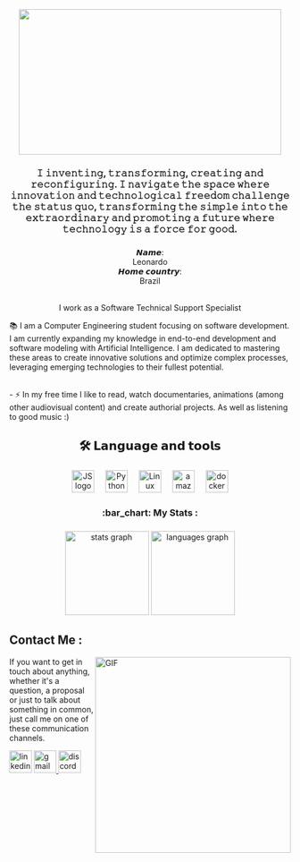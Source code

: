 <div align="center">
  <img height="260" width=470" src="https://media.giphy.com/media/3o6vY6L5NNr67HQW7S/giphy.gif"/>
</div>



<div align="center">

</div>


<h3 align="center">𝙸 𝚒𝚗𝚟𝚎𝚗𝚝𝚒𝚗𝚐, 𝚝𝚛𝚊𝚗𝚜𝚏𝚘𝚛𝚖𝚒𝚗𝚐, 𝚌𝚛𝚎𝚊𝚝𝚒𝚗𝚐 𝚊𝚗𝚍 𝚛𝚎𝚌𝚘𝚗𝚏𝚒𝚐𝚞𝚛𝚒𝚗𝚐. 𝙸 𝚗𝚊𝚟𝚒𝚐𝚊𝚝𝚎 𝚝𝚑𝚎 𝚜𝚙𝚊𝚌𝚎 𝚠𝚑𝚎𝚛𝚎 𝚒𝚗𝚗𝚘𝚟𝚊𝚝𝚒𝚘𝚗 𝚊𝚗𝚍 𝚝𝚎𝚌𝚑𝚗𝚘𝚕𝚘𝚐𝚒𝚌𝚊𝚕 𝚏𝚛𝚎𝚎𝚍𝚘𝚖 𝚌𝚑𝚊𝚕𝚕𝚎𝚗𝚐𝚎 𝚝𝚑𝚎 𝚜𝚝𝚊𝚝𝚞𝚜 𝚚𝚞𝚘, 𝚝𝚛𝚊𝚗𝚜𝚏𝚘𝚛𝚖𝚒𝚗𝚐 𝚝𝚑𝚎 𝚜𝚒𝚖𝚙𝚕𝚎 𝚒𝚗𝚝𝚘 𝚝𝚑𝚎 𝚎𝚡𝚝𝚛𝚊𝚘𝚛𝚍𝚒𝚗𝚊𝚛𝚢 𝚊𝚗𝚍 𝚙𝚛𝚘𝚖𝚘𝚝𝚒𝚗𝚐 𝚊 𝚏𝚞𝚝𝚞𝚛𝚎 𝚠𝚑𝚎𝚛𝚎 𝚝𝚎𝚌𝚑𝚗𝚘𝚕𝚘𝚐𝚢 𝚒𝚜 𝚊 𝚏𝚘𝚛𝚌𝚎 𝚏𝚘𝚛 𝚐𝚘𝚘𝚍.</h3>

###
    
  <div align="center">
  
</div>
  

<div align="center">
    <div>𝙉𝙖𝙢𝙚:</div>
    <div>Leonardo</div
    <br>
    <div>𝙃𝙤𝙢𝙚 𝙘𝙤𝙪𝙣𝙩𝙧𝙮:</div>
    <div>Brazil</div>
  <br>
</div>

<p align="center"> I work as a Software Technical Support Specialist <br>
<p>📚 I am a Computer Engineering student focusing on software development. I am currently expanding my knowledge in end-to-end development and software modeling with Artificial Intelligence. I am dedicated to mastering these areas to create innovative solutions and optimize complex processes, leveraging emerging technologies to their fullest potential.
<p/> 
<br>- ⚡ In my free time I like to read, watch documentaries, animations (among other audiovisual content) and create authorial projects. As well as listening to good music :) </p>

###

<h2 align="center">🛠 𝗟𝗮𝗻𝗴𝘂𝗮𝗴𝗲 𝗮𝗻𝗱 𝘁𝗼𝗼𝗹𝘀</h2>

###

<div align="center">
  <img src="https://cdn.jsdelivr.net/gh/devicons/devicon/icons/javascript/javascript-original.svg" height="40" alt="JS logo"  />
  <img width="12" />
  <img src="https://cdn.jsdelivr.net/gh/devicons/devicon/icons/python/python-original.svg" height="40" alt="Python"  />
  <img width="12" />
   <img src="https://cdn.jsdelivr.net/gh/devicons/devicon/icons/linux/linux-original.svg" height="40" alt="Linux"  />
  <img width="12" />
  <img src="https://cdn.jsdelivr.net/gh/devicons/devicon/icons/amazonwebservices/amazonwebservices-original.svg" height="40" alt="amazonwebservices logo" />
  <img width="12" />
  <img src="https://cdn.jsdelivr.net/gh/devicons/devicon/icons/docker/docker-plain-wordmark.svg" height="40" alt="docker logo"  />
</div>


<h3 align="center"> :bar_chart: My Stats :</h3>

###

<div align="center">
  <img src="https://github-readme-stats.vercel.app/api?username=leonardovasconceloss&hide_title=false&hide_rank=false&show_icons=true&include_all_commits=true&count_private=true&disable_animations=false&theme=dark&locale=en&hide_border=false&order=1" height="150" alt="stats graph"  />
  <img src="https://github-readme-stats.vercel.app/api/top-langs?username=leonardovasconceloss&locale=en&hide_title=false&layout=compact&card_width=320&langs_count=5&theme=dark&hide_border=false&order=2" height="150" alt="languages graph"  />
</div>

###


## Contact Me :

<p>


<img hight="220" width="350" align="right" alt="GIF" src="https://media.giphy.com/media/SvGFA2WF9IP0WjmzvE/giphy.gif">


If you want to get in touch about anything, whether it's a question, a proposal or just to talk about something in common, just call me on one of these communication channels.

<div align="left">
  <img src="https://img.shields.io/static/v1?message=LinkedIn&logo=linkedin&label=&color=0077B5&logoColor=white&labelColor=&style=for-the-badge" height="40" alt="linkedin logo"  />
  
<a href="mailto:leonardovsestudos@gmail.com">
    <img src="https://img.shields.io/static/v1?message=Gmail&logo=gmail&label=&color=D14836&logoColor=white&labelColor=&style=for-the-badge" height="40" alt="gmail logo" />
</a>

  <img src="https://img.shields.io/static/v1?message=Discord&logo=discord&label=&color=7289DA&logoColor=white&labelColor=&style=for-the-badge" height="40" alt="discord logo"  />
</div>

###












